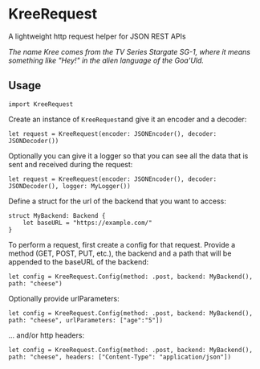 # KreeRequest
A lightweight http request helper for JSON REST APIs

_The name Kree comes from the TV Series Stargate SG-1, where it means something like "Hey!" in the alien language of the Goa'Uld._

## Usage

`import KreeRequest`

Create an instance of `KreeRequest`and give it an encoder and a decoder:
```
let request = KreeRequest(encoder: JSONEncoder(), decoder: JSONDecoder())
```

Optionally you can give it a logger so that you can see all the data that is sent and received during the request:
```
let request = KreeRequest(encoder: JSONEncoder(), decoder: JSONDecoder(), logger: MyLogger())
```

Define a struct for the url of the backend that you want to access:
```
struct MyBackend: Backend {
    let baseURL = "https://example.com/"
}
```

To perform a request, first create a config for that request.
Provide a method (GET, POST, PUT, etc.), the backend and a path that will be appended to the baseURL of the backend:
```
let config = KreeRequest.Config(method: .post, backend: MyBackend(), path: "cheese")
```

Optionally provide urlParameters:
```
let config = KreeRequest.Config(method: .post, backend: MyBackend(), path: "cheese", urlParameters: ["age":"5"])
```
... and/or http headers:
```
let config = KreeRequest.Config(method: .post, backend: MyBackend(), path: "cheese", headers: ["Content-Type": "application/json"])
```
